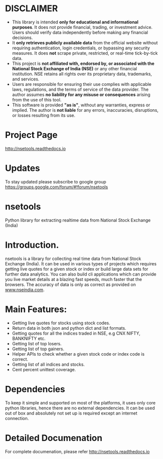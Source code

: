 DISCLAIMER
==========

- This library is intended **only for educational and informational purposes**. It does not provide financial, trading, or investment advice. Users should verify data independently before making any financial decisions.  
- It **only retrieves publicly available data** from the official website without requiring authentication, login credentials, or bypassing any security measures. It does **not** scrape private, restricted, or real-time tick-by-tick data.  
- This project is **not affiliated with, endorsed by, or associated with the National Stock Exchange of India (NSE)** or any other financial institution. NSE retains all rights over its proprietary data, trademarks, and services.  
- Users are responsible for ensuring their use complies with applicable laws, regulations, and the terms of service of the data provider. The author assumes **no liability for any misuse or consequences** arising from the use of this tool.  
- This software is provided **"as is"**, without any warranties, express or implied. The author is **not liable** for any errors, inaccuracies, disruptions, or losses resulting from its use.  

Project Page
=============
http://nsetools.readthedocs.io

Updates
=========

To stay updated please subscribe to google group https://groups.google.com/forum/#!forum/nsetools

nsetools
========

Python library for extracting realtime data from National Stock Exchange (India)

Introduction.
============

nsetools is a library for collecting real time data from National Stock Exchange (India). It can be used in various types of projects which requires getting live quotes for a given stock or index or build large data sets for further data analytics. You can also build cli applications which can provide you live market details at a blazing fast speeds, much faster that the browsers. The accuracy of data is only as correct as provided on www.nseindia.com.

Main Features:
=============

* Getting live quotes for stocks using stock codes.
* Return data in both json and python dict and list formats.
* Getting quotes for all the indices traded in NSE, e.g CNX NIFTY, BANKNIFTY etc.
* Getting list of top losers.
* Getting list of top gainers.
* Helper APIs to check whether a given stock code or index code is correct.
* Getting list of all indices and stocks.
* Cent percent unittest coverage.

Dependencies
=============
To keep it simple and supported on most of the platforms, it uses only core python libraries, hence there are no external dependencies. It can be used out of box and absolutely not set up is required except an internet connection.

Detailed Documenation 
=====================

For complete documenation, please refer http://nsetools.readthedocs.io
